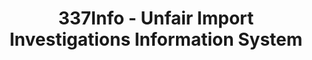 ---
bigquery: https://console.cloud.google.com/bigquery?p=patents-public-data&d=usitc_investigations&page=dataset&project=sheets-management-319211
citation: US International Trade Commission 337Info Unfair Import Investigations Information
  System
contributors: US International Trade Comission
cost: None
description: US International Trade Commission 337Info Unfair Import Investigations
  Information System contains data on investigations done under Section 337. Section
  337 declares the infringement of certain statutory intellectual property rights
  and other forms of unfair competition in import trade to be unlawful practices.
  Most Section 337 investigations involve allegations of patent or registered trademark
  infringement.
documentation: FAQ and tutorial available on the site
last_edit: Mon, 04 Apr 2022 19:10:40 GMT
location: https://pubapps2.usitc.gov/337external/
maintained_by: US International Trade Comission
schema_fields: '[''actualEndDateEvidHear'', ''investigationType'', ''internalRemand'',
  ''actualStartDateEvidHear'', ''finalDetViolation'', ''publication_number'', ''markmanHearing'',
  ''trademarkNumbers'', ''currentStatus'', ''dateComplaintFiled'', ''startDateMarkmanHearing'',
  ''teoIdDueDate'', ''finalIdOnViolationDue'', ''complainant'', ''ouiiParticipation'',
  ''docketNo'', ''id'', ''copyrightNumbers'', ''investigationNo'', ''htsNumbers'',
  ''finalIdOnViolationIssue'', ''finalDetNoViolation'', ''targetDate'', ''title'',
  ''cafcAppeals'', ''currentActiveALJ'', ''respondent'', ''dateCreated'', ''issueDateOtherNonFinal'',
  ''patentNumber'', ''teoReliefGranted'', ''teoIdIssueDate'', ''endDateMarkmanHearing'',
  ''patentNumbers'', ''reportingRequirements'', ''aljAssigned'', ''investigationTermDate'',
  ''scheduledEndDateEvidHear'', ''scheduledStartDateEvidHear'', ''dateOfPublicationFrNotice'',
  ''lastUpdated'', ''teoProceedingInvolved'', ''invUnfairAct'', ''gcAttorney'', ''ouiiAttorney'']'
shortname: unfair_import_investigations
tags:
- import
- legal
- trade
timeframe: 2008-2021 (prior to 2008 downloadable as a JSON file)
title: 337Info - Unfair Import Investigations Information System
uuid: 2721f5ec-e599-4890-9265-9706719fc71e
---
